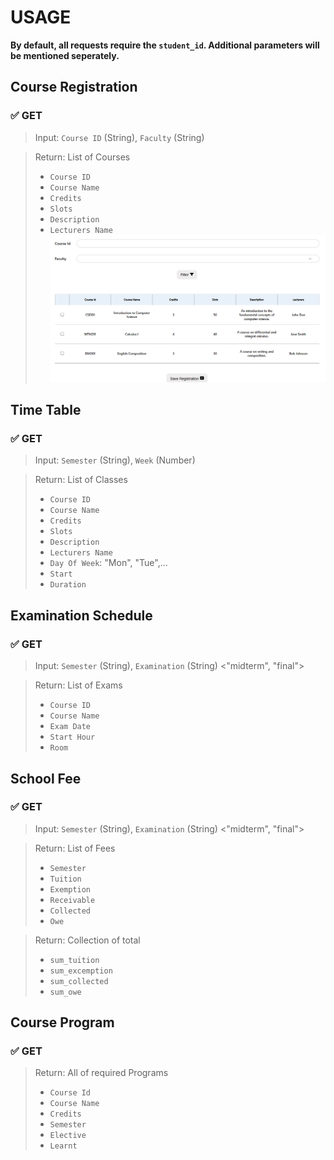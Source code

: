 <h1>USAGE</h1>

**By default, all requests require the `student_id`. Additional parameters will be mentioned seperately.**
<h2>Course Registration</h2>

### ✅ **GET**

> Input: `Course ID` (String), `Faculty` (String)

> Return: List of Courses
> - `Course ID`
> - `Course Name`
> - `Credits`
> - `Slots`
> - `Description`
> - `Lecturers Name`
![Alt text](image.png)

<h2>Time Table</h2>

### ✅ **GET**
> Input: `Semester` (String), `Week` (Number)

> Return: List of Classes
> - `Course ID`
> - `Course Name`
> - `Credits`
> - `Slots`
> - `Description`
> - `Lecturers Name`
> - `Day Of Week`: "Mon", "Tue",...
> - `Start`
> - `Duration`

<h2>Examination Schedule</h2>

### ✅ **GET**
> Input: `Semester` (String), `Examination` (String) <"midterm", "final">

> Return: List of Exams
> - `Course ID`
> - `Course Name`
> - `Exam Date`
> - `Start Hour`
> - `Room`

<h2>School Fee</h2>

### ✅ **GET**
> Input: `Semester` (String), `Examination` (String) <"midterm", "final">

> Return: List of Fees
> - `Semester`
> - `Tuition`
> - `Exemption`
> - `Receivable`
> - `Collected`
> - `Owe`

> Return: Collection of total
> - `sum_tuition`
> - `sum_excemption`
> - `sum_collected`
> - `sum_owe`

<h2>Course Program</h2>

### ✅ **GET**

> Return: All of required Programs
> - `Course Id`
> - `Course Name`
> - `Credits`
> - `Semester`
> - `Elective`
> - `Learnt`